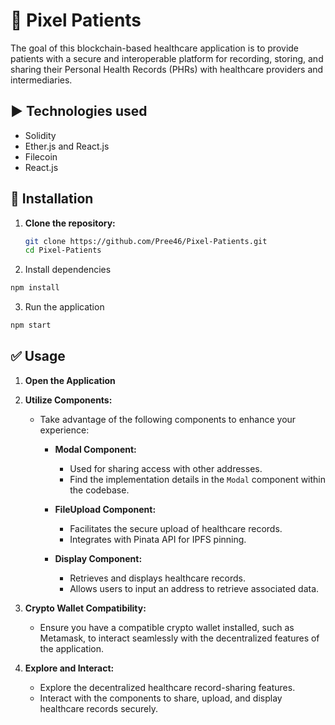 
# 🏥 Pixel Patients

The goal of this blockchain-based healthcare application is to provide patients with a secure and interoperable platform for recording, storing, and sharing their Personal Health Records (PHRs) with healthcare providers and intermediaries.




## ▶️ Technologies used
- Solidity
- Ether.js and React.js
- Filecoin
- React.js


## 🤔 Installation

1. **Clone the repository:**
   ```bash
   git clone https://github.com/Pree46/Pixel-Patients.git
   cd Pixel-Patients
   ```
2. Install dependencies
```bash
npm install
```
3. Run the application
```bash
npm start
```




## ✅ Usage

1. **Open the Application**

2. **Utilize Components:**
   - Take advantage of the following components to enhance your experience:
   
     - **Modal Component:**
       - Used for sharing access with other addresses.
       - Find the implementation details in the `Modal` component within the codebase.

     - **FileUpload Component:**
       - Facilitates the secure upload of healthcare records.
       - Integrates with Pinata API for IPFS pinning.

     - **Display Component:**
       - Retrieves and displays healthcare records.
       - Allows users to input an address to retrieve associated data.

3. **Crypto Wallet Compatibility:**
   - Ensure you have a compatible crypto wallet installed, such as Metamask, to interact seamlessly with the decentralized features of the application.

4. **Explore and Interact:**
   - Explore the decentralized healthcare record-sharing features.
   - Interact with the components to share, upload, and display healthcare records securely.

